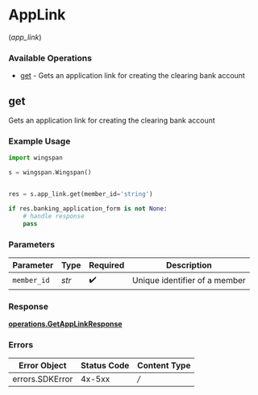 # AppLink
(*app_link*)

### Available Operations

* [get](#get) - Gets an application link for creating the clearing bank account

## get

Gets an application link for creating the clearing bank account

### Example Usage

```python
import wingspan

s = wingspan.Wingspan()


res = s.app_link.get(member_id='string')

if res.banking_application_form is not None:
    # handle response
    pass
```

### Parameters

| Parameter                     | Type                          | Required                      | Description                   |
| ----------------------------- | ----------------------------- | ----------------------------- | ----------------------------- |
| `member_id`                   | *str*                         | :heavy_check_mark:            | Unique identifier of a member |


### Response

**[operations.GetAppLinkResponse](../../models/operations/getapplinkresponse.md)**
### Errors

| Error Object    | Status Code     | Content Type    |
| --------------- | --------------- | --------------- |
| errors.SDKError | 4x-5xx          | */*             |
